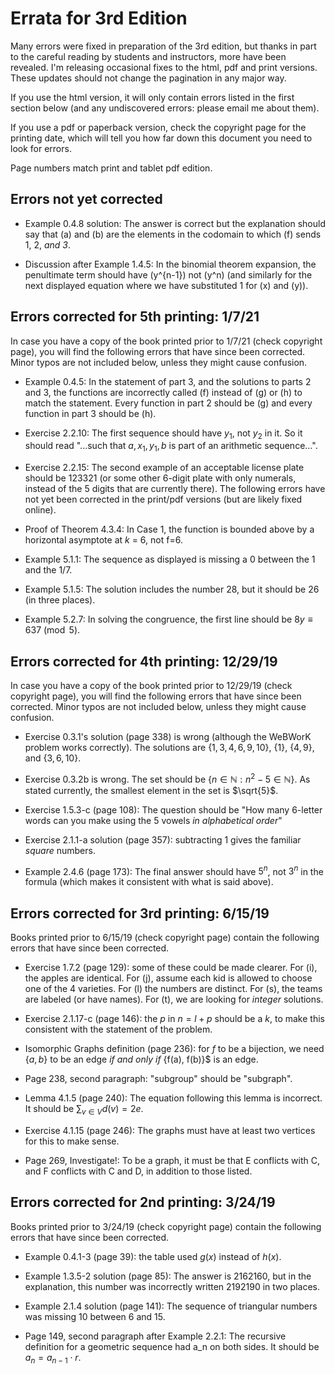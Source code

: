 
# Errata for 3rd Edition

Many errors were fixed in preparation of the 3rd edition, but thanks in part to the careful reading by students and instructors, more have been revealed.  I'm releasing occasional fixes to the html, pdf and print versions.  These updates should not change the pagination in any major way.

If you use the html version, it will only contain errors listed in the first section below (and any undiscovered errors: please email me about them).

If you use a pdf or paperback version, check the copyright page for the printing date, which will tell you how far down this document you need to look for errors.

Page numbers match print and tablet pdf edition.

## Errors not yet corrected

* Example 0.4.8 solution: The answer is correct but the explanation should say that \(a\) and \(b\) are the elements in the codomain to which \(f\) sends 1, 2, _and 3_.

* Discussion after Example 1.4.5: In the binomial theorem expansion, the penultimate term should have \(y^{n-1}\) not \(y^n\) (and similarly for the next displayed equation where we have substituted 1 for \(x\) and \(y\)).

## Errors corrected for 5th printing: 1/7/21

In case you have a copy of the book printed prior to 1/7/21 (check copyright page), you will find the following errors that have since been corrected.  Minor typos are not included below, unless they might cause confusion.

* Example 0.4.5: In the statement of part 3, and the solutions to parts 2 and 3, the functions are incorrectly called \(f\) instead of \(g\) or \(h\) to match the statement.  Every function in part 2 should be \(g\) and every function in part 3 should be \(h\).

* Exercise 2.2.10: The first sequence should have $y_1$, not $y_2$ in it.  So it should read "...such that $a, x_1, y_1, b$ is part of an arithmetic sequence...".

* Exercise 2.2.15: The second example of an acceptable license plate should be 123321 (or some other 6-digit plate with only numerals, instead of the 5 digits that are currently there).
The following errors have not yet been corrected in the print/pdf versions (but are likely fixed online).

* Proof of Theorem 4.3.4: In Case 1, the function is bounded above by a horizontal asymptote at *k* = 6, not f=6.

* Example 5.1.1: The sequence as displayed is missing a 0 between the 1 and the 1/7.

* Example 5.1.5: The solution includes the number 28, but it should be 26 (in three places).

* Example 5.2.7: In solving the congruence, the first line should be $8y \equiv 637 \pmod{5}$.

## Errors corrected for 4th printing: 12/29/19

In case you have a copy of the book printed prior to 12/29/19 (check copyright page), you will find the following errors that have since been corrected.  Minor typos are not included below, unless they might cause confusion.

* Exercise 0.3.1's solution (page 338) is wrong (although the WeBWorK problem works correctly).  The solutions are $\{1,3,4,6,9,10\}$, $\{1\}$, $\{4,9\}$, and $\{3,6,10\}$.

* Exercise 0.3.2b is wrong.  The set should be $\{n \in \mathbb N : n^2 - 5 \in \mathbb N\}$.  As stated currently, the smallest element in the set is $\sqrt{5}$.

* Exercise 1.5.3-c (page 108): The question should be "How many 6-letter words can you make using the 5 vowels *in alphabetical order*"

* Exercise 2.1.1-a solution (page 357): subtracting 1 gives the familiar *square* numbers.

* Example 2.4.6 (page 173): The final answer should have $5^n$, not $3^n$ in the formula (which makes it consistent with what is said above).
 
## Errors corrected for 3rd printing: 6/15/19

Books printed prior to 6/15/19 (check copyright page) contain the following errors that have since been corrected.


* Exercise 1.7.2 (page 129): some of these could be made clearer.  For (i), the apples are identical.  For (j), assume each kid is allowed to choose one of the 4 varieties.  For (l) the numbers are distinct.  For (s), the teams are labeled (or have names).  For (t), we are looking for *integer* solutions.

* Exercise 2.1.17-c (page 146): the $p$ in $n = l+p$ should be a $k$, to make this consistent with the statement of the problem.  

* Isomorphic Graphs definition (page 236): for $f$ to be a bijection, we need $\{a,b\}$ to be an edge *if and only if* \{f(a), f(b)\}$ is an edge.  

* Page 238, second paragraph: "subgroup" should be "subgraph".

* Lemma 4.1.5 (page 240): The equation following this lemma is incorrect.  It should be $\sum_{v\in V} d(v) = 2e$.

* Exercise 4.1.15 (page 246): The graphs must have at least two vertices for this to make sense.

* Page 269, Investigate!: To be a graph, it must be that E conflicts with C, and F conflicts with C and D, in addition to those listed.




## Errors corrected for 2nd printing: 3/24/19

Books printed prior to 3/24/19 (check copyright page) contain the following errors that have since been corrected. 

* Example 0.4.1-3 (page 39): the table used $g(x)$ instead of $h(x)$.

* Example 1.3.5-2 solution (page 85): The answer is 2162160, but in the explanation, this number was incorrectly written 2192190 in two places.

* Example 2.1.4 solution (page 141): The sequence of triangular numbers was missing 10 between 6 and 15.

* Page 149, second paragraph after Example 2.2.1: The recursive definition for a geometric sequence had a_n on both sides.  It should be $a_n = a_{n-1}\cdot r$.